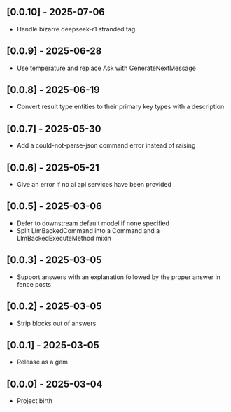 ## [0.0.10] - 2025-07-06

- Handle bizarre deepseek-r1 stranded </think> tag

## [0.0.9] - 2025-06-28

- Use temperature and replace Ask with GenerateNextMessage

## [0.0.8] - 2025-06-19

- Convert result type entities to their primary key types with a description

## [0.0.7] - 2025-05-30

- Add a could-not-parse-json command error instead of raising

## [0.0.6] - 2025-05-21

- Give an error if no ai api services have been provided

## [0.0.5] - 2025-03-06

- Defer to downstream default model if none specified
- Split LlmBackedCommand into a Command and a LlmBackedExecuteMethod mixin

## [0.0.3] - 2025-03-05

- Support answers with an explanation followed by the proper answer in fence posts

## [0.0.2] - 2025-03-05

- Strip <think> blocks out of answers

## [0.0.1] - 2025-03-05

- Release as a gem

## [0.0.0] - 2025-03-04

- Project birth
